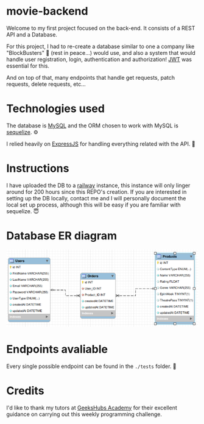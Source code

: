 # movie-backend

Welcome to my first project focused on the back-end. It consists of a REST API and a Database.

For this project, I had to re-create a database similar to one a company like "BlockBusters" 📼 (rest in peace...) would use, and also a system that would handle user registration, login, authentication and authorization! [JWT](https://jwt.io/) was essential for this.

And on top of that, many endpoints that handle get requests, patch requests, delete requests, etc...

# Technologies used

The database is [MySQL](https://www.mysql.com/) and the ORM chosen to work with MySQL is [sequelize](https://sequelize.org/). ⚙️

I relied heavily on [ExpressJS](https://expressjs.com/) for handling everything related with the API. 🤖

# Instructions

I have uploaded the DB to a [railway](https://railway.app/) instance, this instance will only linger around for 200 hours since this REPO's creation. If you are interested in setting up the DB locally, contact me and I will personally document the local set up process, although this will be easy if you are familiar with sequelize. 😇

# Database ER diagram

![image](./readme_assets/er-diagram.png)

# Endpoints avaliable

Every single possible endpoint can be found in the `./tests` folder. 🧪

# Credits

I'd like to thank my tutors at [GeeksHubs Academy](https://geekshubs.com/) for their excellent guidance on carrying out this weekly programming challenge.
